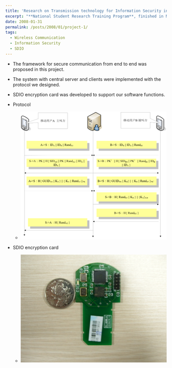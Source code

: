 ```yaml
---
title: 'Research on Transmission technology for Information Security in Mobile Terminal'
excerpt: "**National Student Research Training Program**, finished in November 2008, EE, Southeast University  <br><br>To eliminate the security risks in present wireless communication system, I designed a secure transmission approach from end to end based on SDIO encryption card, solving the security problem in wireless communication."
date: 2008-01-31
permalink: /posts/2008/01/project-1/
tags:
  - Wireless Communication
  - Information Security
  - SDIO
---
```


* The framework for secure communication from end to end was proposed in this project.
* The system with central server and clients were implemented with the protocol we designed.
* SDIO encryption card was developed to support our software functions.

* Protocol 
  * <img src='/images/protocol.png'>

* SDIO encryption card
  * <img src='/images/SDIO card.png'>